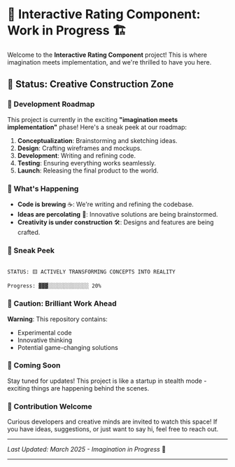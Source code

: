 # 🚧 Interactive Rating Component: Work in Progress 🏗️

Welcome to the **Interactive Rating Component** project! This is where imagination meets implementation, and we're thrilled to have you here.

## 🌟 Status: Creative Construction Zone

### 🔨 Development Roadmap

This project is currently in the exciting **"imagination meets implementation"** phase! Here's a sneak peek at our roadmap:

1. **Conceptualization**: Brainstorming and sketching ideas.
2. **Design**: Crafting wireframes and mockups.
3. **Development**: Writing and refining code.
4. **Testing**: Ensuring everything works seamlessly.
5. **Launch**: Releasing the final product to the world.

### 🚀 What's Happening

- **Code is brewing** ☕: We're writing and refining the codebase.
- **Ideas are percolating** 🧠: Innovative solutions are being brainstormed.
- **Creativity is under construction** 🛠️: Designs and features are being crafted.

### 🎨 Sneak Peek

```

STATUS: 🟨 ACTIVELY TRANSFORMING CONCEPTS INTO REALITY

Progress: ▓▓▓░░░░░░░░░░░░░ 20%
```

### 🚧 Caution: Brilliant Work Ahead

**Warning**: This repository contains:

- Experimental code
- Innovative thinking
- Potential game-changing solutions

### 🤖 Coming Soon

Stay tuned for updates! This project is like a startup in stealth mode - exciting things are happening behind the scenes.

### 📢 Contribution Welcome

Curious developers and creative minds are invited to watch this space! If you have ideas, suggestions, or just want to say hi, feel free to reach out.

---

*Last Updated: March 2025 - Imagination in Progress* 🌈

---
